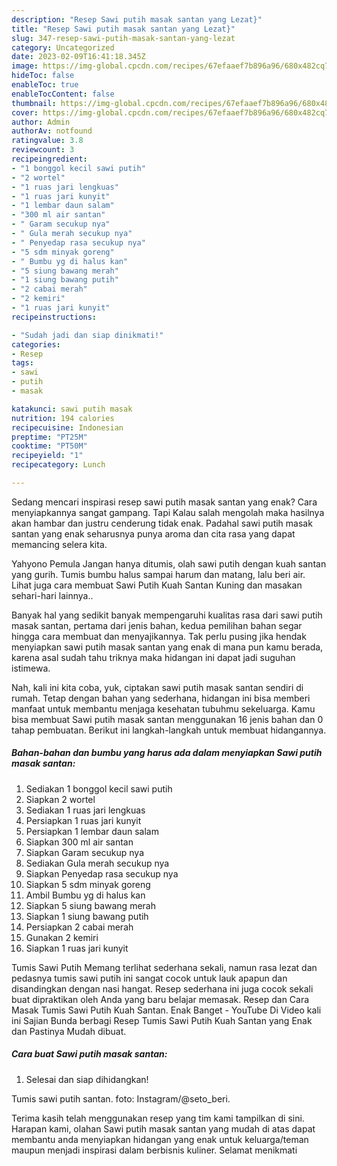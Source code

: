 ```yaml
---
description: "Resep Sawi putih masak santan yang Lezat}"
title: "Resep Sawi putih masak santan yang Lezat}"
slug: 347-resep-sawi-putih-masak-santan-yang-lezat
category: Uncategorized
date: 2023-02-09T16:41:18.345Z
image: https://img-global.cpcdn.com/recipes/67efaaef7b896a96/680x482cq70/sawi-putih-masak-santan-foto-resep-utama.jpg
hideToc: false
enableToc: true
enableTocContent: false
thumbnail: https://img-global.cpcdn.com/recipes/67efaaef7b896a96/680x482cq70/sawi-putih-masak-santan-foto-resep-utama.jpg
cover: https://img-global.cpcdn.com/recipes/67efaaef7b896a96/680x482cq70/sawi-putih-masak-santan-foto-resep-utama.jpg
author: Admin
authorAv: notfound
ratingvalue: 3.8
reviewcount: 3
recipeingredient:
- "1 bonggol kecil sawi putih"
- "2 wortel"
- "1 ruas jari lengkuas"
- "1 ruas jari kunyit"
- "1 lembar daun salam"
- "300 ml air santan"
- " Garam secukup nya"
- " Gula merah secukup nya"
- " Penyedap rasa secukup nya"
- "5 sdm minyak goreng"
- " Bumbu yg di halus kan"
- "5 siung bawang merah"
- "1 siung bawang putih"
- "2 cabai merah"
- "2 kemiri"
- "1 ruas jari kunyit"
recipeinstructions:

- "Sudah jadi dan siap dinikmati!"
categories:
- Resep
tags:
- sawi
- putih
- masak

katakunci: sawi putih masak 
nutrition: 194 calories
recipecuisine: Indonesian
preptime: "PT25M"
cooktime: "PT50M"
recipeyield: "1"
recipecategory: Lunch

---
```



Sedang mencari inspirasi resep sawi putih masak santan yang enak? Cara menyiapkannya sangat gampang. Tapi Kalau salah mengolah maka hasilnya akan hambar dan justru cenderung tidak enak. Padahal sawi putih masak santan yang enak seharusnya punya aroma dan cita rasa yang dapat memancing selera kita.


Yahyono Pemula Jangan hanya ditumis, olah sawi putih dengan kuah santan yang gurih. Tumis bumbu halus sampai harum dan matang, lalu beri air. Lihat juga cara membuat Sawi Putih Kuah Santan Kuning dan masakan sehari-hari lainnya..

Banyak hal yang sedikit banyak mempengaruhi kualitas rasa dari sawi putih masak santan, pertama dari jenis bahan, kedua pemilihan bahan segar hingga cara membuat dan menyajikannya. Tak perlu pusing jika hendak menyiapkan sawi putih masak santan yang enak di mana pun kamu berada, karena asal sudah tahu triknya maka hidangan ini dapat jadi suguhan istimewa.


Nah, kali ini kita coba, yuk, ciptakan sawi putih masak santan sendiri di rumah. Tetap dengan bahan yang sederhana, hidangan ini bisa memberi manfaat untuk membantu menjaga kesehatan tubuhmu sekeluarga. Kamu bisa membuat Sawi putih masak santan menggunakan 16 jenis bahan dan 0 tahap pembuatan. Berikut ini langkah-langkah untuk membuat hidangannya.

<!--inarticleads1-->

##### Bahan-bahan dan bumbu yang harus ada dalam menyiapkan Sawi putih masak santan:

1. Sediakan 1 bonggol kecil sawi putih
1. Siapkan 2 wortel
1. Sediakan 1 ruas jari lengkuas
1. Persiapkan 1 ruas jari kunyit
1. Persiapkan 1 lembar daun salam
1. Siapkan 300 ml air santan
1. Siapkan  Garam secukup nya
1. Sediakan  Gula merah secukup nya
1. Siapkan  Penyedap rasa secukup nya
1. Siapkan 5 sdm minyak goreng
1. Ambil  Bumbu yg di halus kan
1. Siapkan 5 siung bawang merah
1. Siapkan 1 siung bawang putih
1. Persiapkan 2 cabai merah
1. Gunakan 2 kemiri
1. Siapkan 1 ruas jari kunyit


Tumis Sawi Putih Memang terlihat sederhana sekali, namun rasa lezat dan pedasnya tumis sawi putih ini sangat cocok untuk lauk apapun dan disandingkan dengan nasi hangat. Resep sederhana ini juga cocok sekali buat dipraktikan oleh Anda yang baru belajar memasak. Resep dan Cara Masak Tumis Sawi Putih Kuah Santan. Enak Banget - YouTube Di Video kali ini Sajian Bunda berbagi Resep Tumis Sawi Putih Kuah Santan yang Enak dan Pastinya Mudah dibuat. 

<!--inarticleads2-->

##### Cara buat Sawi putih masak santan:


1. Selesai dan siap dihidangkan!

Tumis sawi putih santan. foto: Instagram/@seto_beri. 

Terima kasih telah menggunakan resep yang tim kami tampilkan di sini. Harapan kami, olahan Sawi putih masak santan yang mudah di atas dapat membantu anda menyiapkan hidangan yang enak untuk keluarga/teman maupun menjadi inspirasi dalam berbisnis kuliner. Selamat menikmati
